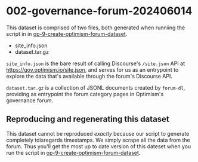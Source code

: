 # 002-governance-forum-202406014

This dataset is comprised of two files, both generated when runniing the script in in [op-9-create-optimism-forum-dataset](scripts/op-9-create-optimism-forum-dataset).

- site_info.json
- dataset.tar.gz

`site_info.json` is the bare result of calling Discourse's `/site.json` API at <https://gov.optimism.io/site.json>, and serves for us as an entrypoint to explore the data that's available through the forum's Discourse API.

`dataset.tar.gz` is a collection of JSONL documents created by `forum-dl`, providing as entrypoint the forum category pages in Optimism's governance forum.

## Reproducing and regenerating this dataset

This dataset cannot be reproduced _exactly_ because our script to generate completely tdisregards timestamps. We simply scrape all the data from the forum. Thus you'll get the most up to date version of this dateset when you run the script in [op-9-create-optimism-forum-dataset](scripts/op-9-create-optimism-forum-dataset).
